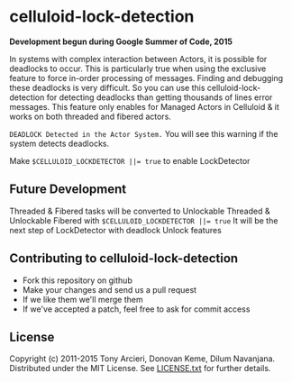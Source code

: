 # celluloid-lock-detection

**Development begun during Google Summer of Code, 2015**

In systems with complex interaction between Actors, it is possible for deadlocks to occur. This is particularly true when using the exclusive feature to force in-order processing of messages. Finding and debugging these deadlocks is very difficult. So you can use this celluloid-lock-detection for detecting deadlocks than getting thousands of lines error messages. This feature only enables for Managed Actors in Celluloid & it works on both threaded and fibered actors.

`DEADLOCK Detected in the Actor System.` You will see this warning if the system detects deadlocks.

Make `$CELLULOID_LOCKDETECTOR ||= true` to enable LockDetector

Future Development
------------------

Threaded & Fibered tasks will be converted to Unlockable Threaded & Unlockable Fibered with `$CELLULOID_LOCKDETECTOR ||= true`
It will be the next step of LockDetector with deadlock Unlock features

Contributing to celluloid-lock-detection
----------------------------------------

* Fork this repository on github
* Make your changes and send us a pull request
* If we like them we'll merge them
* If we've accepted a patch, feel free to ask for commit access

License
-------

Copyright (c) 2011-2015 Tony Arcieri, Donovan Keme, Dilum Navanjana.
Distributed under the MIT License. See [LICENSE.txt](https://github.com/celluloid/celluloid-lock-detection/blob/master/LICENSE.txt) for further details.
